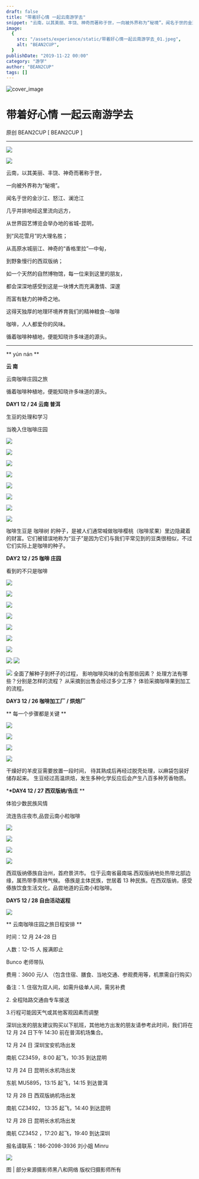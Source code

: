 ```yaml
---
draft: false
title: "带着好心情 一起云南游学去"
snippet: "云南，以其美丽、丰饶、神奇而著称于世，一向被外界称为“秘境”。闻名于世的金沙江"
image:
  {
    src: "/assets/experience/static/带着好心情一起云南游学去_01.jpeg",
    alt: "BEAN2CUP",
  }
publishDate: "2019-11-22 00:00"
category: "游学"
author: "BEAN2CUP"
tags: []
---
```


![cover_image](/assets/experience/static/带着好心情一起云南游学去_01.jpeg)

# 带着好心情 一起云南游学去

原创 BEAN2CUP [ BEAN2CUP ]

---

![](/assets/experience/static/带着好心情一起云南游学去_02.jpeg)

![](/assets/experience/static/带着好心情一起云南游学去_03.jpeg)

云南，以其美丽、丰饶、神奇而著称于世，

一向被外界称为“秘境”。

闻名于世的金沙江、怒江、澜沧江

几乎并排地经这里流向远方，

从世界园艺博览会举办地的省城-昆明，

到“风花雪月”的大理名胜；

从高原水城丽江、神奇的“香格里拉”—中甸，

到野象慢行的西双版纳；

如一个天然的自然博物馆，每一位来到这里的朋友，

都会深深地感受到这是一块博大而充满激情、深邃

而富有魅力的神奇之地。

这得天独厚的地理环境养育我们的精神粮食--咖啡

咖啡，人人都爱你的风味。

循着咖啡种植地，便能知晓许多味道的源头。

---

** yún nán **

**云 南**

云南咖啡庄园之旅

循着咖啡种植地，便能知晓许多味道的源头。

**DAY1 12 / 24 云南 普洱**

生豆的处理和学习

当晚入住咖啡庄园

![](/assets/experience/static/带着好心情一起云南游学去_04.jpeg)

![](/assets/experience/static/带着好心情一起云南游学去_05.jpeg)

![](/assets/experience/static/带着好心情一起云南游学去_06.jpeg)

![](/assets/experience/static/带着好心情一起云南游学去_07.jpeg)

![](/assets/experience/static/带着好心情一起云南游学去_08.jpeg)

![](/assets/experience/static/带着好心情一起云南游学去_09.jpeg)

![](/assets/experience/static/带着好心情一起云南游学去_10.jpeg)

![](/assets/experience/static/带着好心情一起云南游学去_11.jpeg)

咖啡生豆是 咖啡树
的种子，是被人们通常喊做咖啡樱桃（咖啡浆果）里边隐藏着的财富。它们被错误地称为“豆子”是因为它们与我们平常见到的豆类很相似，不过它们实际上是咖啡的种子。

**DAY2 12 / 25 咖啡 庄园**

看到的不只是咖啡

![](/assets/experience/static/带着好心情一起云南游学去_12.jpeg)

![](/assets/experience/static/带着好心情一起云南游学去_13.jpeg)

![](/assets/experience/static/带着好心情一起云南游学去_14.jpeg)

![](/assets/experience/static/带着好心情一起云南游学去_15.jpeg)

![](/assets/experience/static/带着好心情一起云南游学去_16.jpeg)

![](/assets/experience/static/带着好心情一起云南游学去_17.jpeg)

![](/assets/experience/static/带着好心情一起云南游学去_18.jpeg)

![](/assets/experience/static/带着好心情一起云南游学去_19.jpeg)
![](/assets/experience/static/带着好心情一起云南游学去_20.jpeg)

![](/assets/experience/static/带着好心情一起云南游学去_21.jpeg)
全面了解种子到杯子的过程， 影响咖啡风味的会有那些因素？ 处理方法有哪些？分别是怎样的流程？ 从采摘到出售会经过多少工序？
体验采摘咖啡果到加工的流程。

**DAY3 12 / 26 咖啡加工厂 / 烘焙厂**

** 每一个步骤都是关键 **

![](/assets/experience/static/带着好心情一起云南游学去_22.jpeg)

![](/assets/experience/static/带着好心情一起云南游学去_23.jpeg)

![](/assets/experience/static/带着好心情一起云南游学去_24.jpeg)

![](/assets/experience/static/带着好心情一起云南游学去_25.jpeg)

干燥好的羊皮豆需要放置一段时间， 待其熟成后再经过脱壳处理，以麻袋包装好储存起来。 生豆经过高温烘焙，发生多种化学反应后会产生八百多种芳香物质。

\***\*DAY4 12 / 27 西双版纳/告庄** \*\*

体验少数民族风情

流连告庄夜市,品尝云南小粒咖啡

![](/assets/experience/static/带着好心情一起云南游学去_26.jpeg)

![](/assets/experience/static/带着好心情一起云南游学去_27.jpeg)

![](/assets/experience/static/带着好心情一起云南游学去_28.jpeg)

![](/assets/experience/static/带着好心情一起云南游学去_29.jpeg)

西双版纳傣族自治州，首府景洪市。 位于云南省最南端.西双版纳地处热带北部边缘，属热带季雨林气候。
傣族是主体民族，世居着 13 种民族。在西双版纳，感受傣族饮食生活文化，品尝地道的云南小粒咖啡。

**DAY5 12 / 28 自由活动返程**

![](/assets/experience/static/带着好心情一起云南游学去_30.jpeg)

** 云南咖啡庄园之旅日程安排 **

时间：12 月 24-28 日

人数：12-15 人 报满即止

Bunco 老师带队

费用：3600 元/人 （包含住宿、膳食、当地交通、参观费用等，机票需自行购买）

备注：1. 住宿为双人间，如需升级单人间，需另补费

2\. 全程陆路交通由专车接送

3.行程可能因天气或其他客观因素而调整

深圳出发的朋友建议购买以下航班，其他地方出发的朋友请参考此时间，我们将在 12 月 24 日下午 14:30 前在普洱机场集合。

12 月 24 日 深圳宝安机场出发

南航 CZ3459，8:00 起飞，10:35 到达昆明

12 月 24 日 昆明长水机场出发

东航 MU5895，13:15 起飞，14:15 到达普洱

12 月 28 日 西双版纳机场出发

南航 CZ3492， 13:35 起飞，14:40 到达昆明

12 月 28 日 昆明长水机场出发

南航 CZ3452 ，17:20 起飞，19:40 到达深圳

报名请联系：186-2098-3936 刘小姐 Minru

![](/assets/experience/static/带着好心情一起云南游学去_31.jpeg)

图 | 部分来源摄影师黑八和网络 版权归摄影师所有
